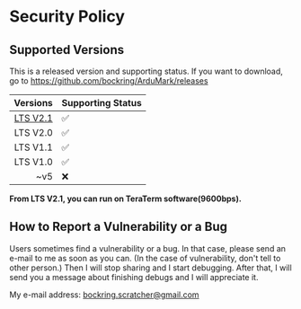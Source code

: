# Security Policy

## Supported Versions
This is a released version and supporting status.
If you want to download, go to https://github.com/bockring/ArduMark/releases

| Versions | Supporting Status |
| -: | :- |
| [LTS V2.1](https://github.com/bockring/ArduMark/releases) | :white_check_mark: |
| LTS V2.0 | :white_check_mark: |
| LTS V1.1 | :white_check_mark: |
| LTS V1.0 | :white_check_mark: |
| ~v5 | :x: |

**From LTS V2.1, you can run on TeraTerm software(9600bps).**


## How to Report a Vulnerability or a Bug
Users sometimes find a vulnerability or a bug. In that case, please send an e-mail to me as soon as you can. (In the case of vulnerability, don't tell to other person.)
Then I will stop sharing and I start debugging. After that, I will send you a message about finishing debugs and I will appreciate it.

My e-mail address: bockring.scratcher@gmail.com
